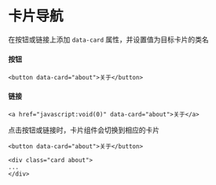 # 卡片导航

在按钮或链接上添加 `data-card` 属性，并设置值为目标卡片的类名

#### 按钮

```
<button data-card="about">关于</button>
```

#### 链接

```
<a href="javascript:void(0)" data-card="about">关于</a>
```

点击按钮或链接时，卡片组件会切换到相应的卡片


```
<button data-card="about">关于</button>

<div class="card about">
...
</div>
```
